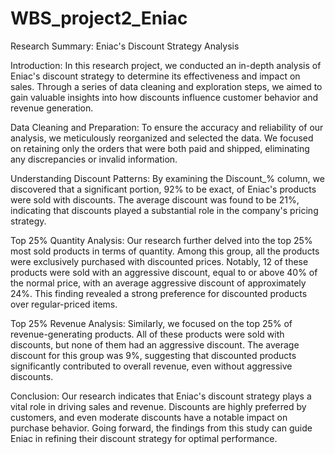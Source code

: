 # WBS_project2_Eniac
Research Summary: Eniac's Discount Strategy Analysis

Introduction:
In this research project, we conducted an in-depth analysis of Eniac's discount strategy to determine its effectiveness and impact on sales. Through a series of data cleaning and exploration steps, we aimed to gain valuable insights into how discounts influence customer behavior and revenue generation.

Data Cleaning and Preparation:
To ensure the accuracy and reliability of our analysis, we meticulously reorganized and selected the data. We focused on retaining only the orders that were both paid and shipped, eliminating any discrepancies or invalid information.

Understanding Discount Patterns:
By examining the Discount_% column, we discovered that a significant portion, 92% to be exact, of Eniac's products were sold with discounts. The average discount was found to be 21%, indicating that discounts played a substantial role in the company's pricing strategy.

Top 25% Quantity Analysis:
Our research further delved into the top 25% most sold products in terms of quantity. Among this group, all the products were exclusively purchased with discounted prices. Notably, 12 of these products were sold with an aggressive discount, equal to or above 40% of the normal price, with an average aggressive discount of approximately 24%. This finding revealed a strong preference for discounted products over regular-priced items.

Top 25% Revenue Analysis:
Similarly, we focused on the top 25% of revenue-generating products. All of these products were sold with discounts, but none of them had an aggressive discount. The average discount for this group was 9%, suggesting that discounted products significantly contributed to overall revenue, even without aggressive discounts.

Conclusion:
Our research indicates that Eniac's discount strategy plays a vital role in driving sales and revenue. Discounts are highly preferred by customers, and even moderate discounts have a notable impact on purchase behavior. Going forward, the findings from this study can guide Eniac in refining their discount strategy for optimal performance.

